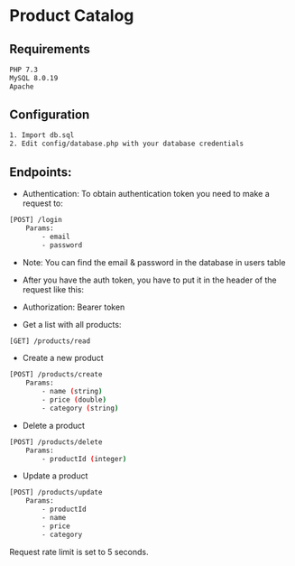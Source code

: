 # Product Catalog

## Requirements

```bash
PHP 7.3
MySQL 8.0.19
Apache
```

## Configuration
```bash
1. Import db.sql
2. Edit config/database.php with your database credentials
```

## Endpoints:

* Authentication:
To obtain authentication token you need to make a request to:
```bash
[POST] /login
    Params:
        - email
        - password
 ```

* Note: You can find the email & password in the database in users table

* After you have the auth token, you have to put it in the header of the request like this:

* Authorization: Bearer token 


* Get a list with all products:
```bash
[GET] /products/read
```
* Create a new product
```bash
[POST] /products/create
    Params:
        - name (string)
        - price (double)
        - category (string)
 ```

* Delete a product
```bash
[POST] /products/delete
    Params:
        - productId (integer)
```

* Update a product
```bash
[POST] /products/update
    Params:
        - productId
        - name
        - price
        - category
 ```

Request rate limit is set to 5 seconds. 
